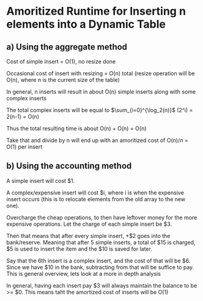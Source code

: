 # Amoritized Runtime for Inserting n elements into a Dynamic Table

## a) Using the aggregate method

Cost of simple insert = O(1), no resize done

Occasional cost of insert with resizing = O(n) total (resize operation will be O(n), where n is the current size of the table)

In general, n inserts will result in about O(n) simple inserts along with some complex inserts 

The total complex inserts will be equal to $\sum_{i=0}^{\log_2(n)}$ (2^i) = 2(n-1) = O(n)

Thus the total resulting time is about O(n) + O(n) = O(n)

Take that and divide by n will end up with an amoritized cost  of O(n)/n = O(1) per insert

## b) Using the accounting method

A simple insert will cost $1.

A complex/expensive insert will cost $i, where i is when the expensive insert occurs (this is to relocate elements from the old array to the new one).

Overcharge the cheap operations, to then have leftover money for the more expensive operations. Let the charge of each simple insert be $3.

Then that means that after every simple insert, +$2 goes into the bank/reserve. Meaning that after 5 simple inserts, a total of $15 is charged, $5 is used to insert the item and the $10 is saved for later.

Say that the 6th insert is a complex insert, and the cost of that will be $6. Since we have $10 in the bank, subtracting from that will be suffice to pay. This is general overview, lets look at a more in depth analysis

In general, having each insert pay $3 will always maintain the balance to be >= $0. This means taht the amortized cost of inserts will be O(1) 